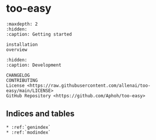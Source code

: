 # **too-easy**

```{toctree}
:maxdepth: 2
:hidden:
:caption: Getting started

installation
overview
```

```{toctree}
:hidden:
:caption: Development

CHANGELOG
CONTRIBUTING
License <https://raw.githubusercontent.com/allenai/too-easy/main/LICENSE>
GitHub Repository <https://github.com/Aphoh/too-easy>
```

## Indices and tables

```{eval-rst}
* :ref:`genindex`
* :ref:`modindex`
```
